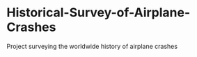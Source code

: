 # Historical-Survey-of-Airplane-Crashes
Project surveying the worldwide history of airplane crashes
